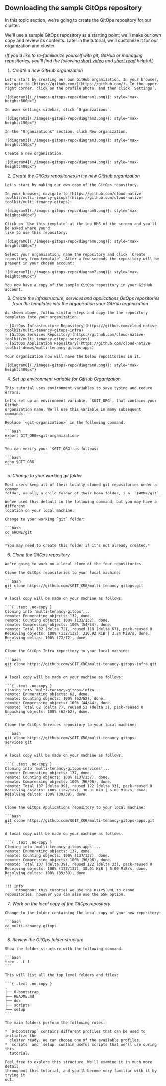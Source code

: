## Downloading the sample GitOps repository

In this topic section, we're going to create the GitOps repository for our cluster.

We'll use a sample GitOps repository as a starting point; we'll make our own
copy and review its contents. Later in the tutorial, we'll customize it for our
organization and cluster.

(*If you'd like to re-familiarize yourself with git, GitHub or managing
repositories, you'll find the following [short
video](https://www.youtube.com/watch?v=wpISo9TNjfU) and [short
read](https://guides.github.com/activities/hello-world/) helpful.*)

  1. *Create a new GitHub organization*

    Let's start by creating our own GitHub organization. In your browser, navigate to [https://github.com/](https://github.com/). In the upper-right corner, click on the profile photo, and then click `Settings`.

    ![diagram1](./images-gitops-repo/diagram1.png){: style="max-height:600px"}

    In user settings sidebar, click `Organizations`.

    ![diagram2](./images-gitops-repo/diagram2.png){: style="max-height:150px"}

    In the "Organizations" section, click New organization.

    ![diagram3](./images-gitops-repo/diagram3.png){: style="max-height:150px"}

    Create a new organization.

    ![diagram4](./images-gitops-repo/diagram4.png){: style="max-height:400px"}

  2. *Create the GitOps repositories in the new GitHub organization*

    Let's start by making our own copy of the GitOps repository.

    In your browser, navigate to [https://github.com/cloud-native-toolkit/multi-tenancy-gitops](https://github.com/cloud-native-toolkit/multi-tenancy-gitops):

    ![diagram5](./images-gitops-repo/diagram5.png){: style="max-height:400px"}

    Click on `Use this template` at the top RHS of the screen and you'll be asked where you'd
    like to use this repository:

    ![diagram6](./images-gitops-repo/diagram6.png){: style="max-height:400px"}

    Select your organization, name the repository and click `Create repository from template`. After a few seconds the repository will be present in your chosen account:

    ![diagram7](./images-gitops-repo/diagram7.png){: style="max-height:400px"}

    You now have a copy of the sample GitOps repository in your GitHub account.

  3. *Create the infrastructure, services and applications GitOps repositories from the templates into the organization your GitHub organization*

    As shown above, follow similar steps and copy the the repository templates into your organization.

    - [GitOps Infrastructure Repository](https://github.com/cloud-native-toolkit/multi-tenancy-gitops-infra)
    - [GitOps Services Repository](https://github.com/cloud-native-toolkit/multi-tenancy-gitops-services)
    - [GitOps Application Repository](https://github.com/cloud-native-toolkit-demos/multi-tenancy-gitops-apps)

    Your organization now will have the below repositories in it.

    ![diagram8](./images-gitops-repo/diagram8.png){: style="max-height:400px"}

  4. *Set up environment variable for GitHub Organization*

    This tutorial uses environment variables to save typing and reduce errors.

    Let's set up an environment variable, `$GIT_ORG`, that contains your GitHub
    organization name. We'll use this variable in many subsequent commands.

    Replace `<git-organization>` in the following command:

    ```bash
    export GIT_ORG=<git-organization>
    ```

    You can verify your `$GIT_ORG` as follows:

    ```bash
    echo $GIT_ORG
    ```

  5. *Change to your working git folder*

    Most users keep all of their locally cloned git repositories under a common
    folder, usually a child folder of their home folder, i.e. `$HOME/git`.

    We've used this default in the following command, but you may have a different
    location on your local machine.

    Change to your working `git` folder:

    ```bash
    cd $HOME/git
    ```

    *You may need to create this folder if it's not already created.*

  6. *Clone the GitOps repository*

    We're going to work on a local clone of the four repositories.

    Clone the GitOps repositories to your local machine:

    ```bash
    git clone https://github.com/$GIT_ORG/multi-tenancy-gitops.git
    ```

    A local copy will be made on your machine as follows:

    ```{ .text .no-copy }
    Cloning into 'multi-tenancy-gitops'...
    remote: Enumerating objects: 132, done.
    remote: Counting objects: 100% (132/132), done.
    remote: Compressing objects: 100% (54/54), done.
    remote: Total 132 (delta 72), reused 118 (delta 67), pack-reused 0
    Receiving objects: 100% (132/132), 310.92 KiB | 3.24 MiB/s, done.
    Resolving deltas: 100% (72/72), done.
    ```

    Clone the GitOps Infra repository to your local machine:

    ```bash
    git clone https://github.com/$GIT_ORG/multi-tenancy-gitops-infra.git
    ```

    A local copy will be made on your machine as follows:

    ```{ .text .no-copy }
    Cloning into 'multi-tenancy-gitops-infra'...
    remote: Enumerating objects: 62, done.
    remote: Counting objects: 100% (62/62), done.
    remote: Compressing objects: 100% (44/44), done.
    remote: Total 62 (delta 7), reused 53 (delta 3), pack-reused 0
    Unpacking objects: 100% (62/62), done.
    ```

    Clone the GitOps Services repository to your local machine:

    ```bash
    git clone https://github.com/$GIT_ORG/multi-tenancy-gitops-services.git
    ```

    A local copy will be made on your machine as follows:

    ```{ .text .no-copy }
    Cloning into 'multi-tenancy-gitops-services'...
    remote: Enumerating objects: 137, done.
    remote: Counting objects: 100% (137/137), done.
    remote: Compressing objects: 100% (96/96), done.
    remote: Total 137 (delta 39), reused 122 (delta 33), pack-reused 0
    Receiving objects: 100% (137/137), 30.01 KiB | 5.00 MiB/s, done.
    Resolving deltas: 100% (39/39), done.
    ```

    Clone the GitOps Applications repository to your local machine:

    ```bash
    git clone https://github.com/$GIT_ORG/multi-tenancy-gitops-apps.git
    ```

    A local copy will be made on your machine as follows:

    ```{ .text .no-copy }
    Cloning into 'multi-tenancy-gitops-apps'...
    remote: Enumerating objects: 137, done.
    remote: Counting objects: 100% (137/137), done.
    remote: Compressing objects: 100% (96/96), done.
    remote: Total 137 (delta 39), reused 122 (delta 33), pack-reused 0
    Receiving objects: 100% (137/137), 30.01 KiB | 5.00 MiB/s, done.
    Resolving deltas: 100% (39/39), done.
    ```

    !!! info
        Throughout this tutorial we use the HTTPS URL to clone repositories, however you can also use the SSH option.

  7. *Work on the local copy of the GitOps repository*

    Change to the folder containing the local copy of your new repository:

    ```bash
    cd multi-tenancy-gitops
    ```

  8. *Review the GitOps folder structure*

    Show the folder structure with the following command:

    ```bash
    tree . -L 1
    ```

    This will list all the top level folders and files:

    ```{ .text .no-copy }
    .
    ├── 0-bootstrap
    ├── README.md
    ├── doc
    ├── scripts
    └── setup
    ```

    The main folders perform the following roles:

    * `0-bootstrap` contains different profiles that can be used to initialize the
      cluster ready. We can choose one of the available profiles.
    * `scripts` and `setup` contain useful scripts that we'll use during this
      tutorial.

    Feel free to explore this structure. We'll examine it in much more detail
    throughout this tutorial, and you'll become very familiar with it by trying it
    out.
